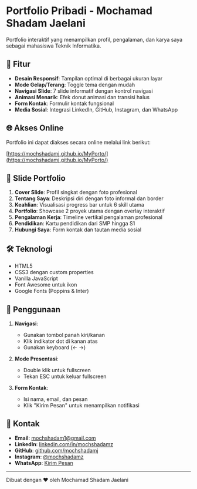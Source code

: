 # Portfolio Pribadi - Mochamad Shadam Jaelani

Portfolio interaktif yang menampilkan profil, pengalaman, dan karya saya sebagai mahasiswa Teknik Informatika.

## 🚀 Fitur

- **Desain Responsif**: Tampilan optimal di berbagai ukuran layar
- **Mode Gelap/Terang**: Toggle tema dengan mudah
- **Navigasi Slide**: 7 slide informatif dengan kontrol navigasi
- **Animasi Menarik**: Efek donut animasi dan transisi halus
- **Form Kontak**: Formulir kontak fungsional
- **Media Sosial**: Integrasi LinkedIn, GitHub, Instagram, dan WhatsApp

## 🌐 Akses Online

Portfolio ini dapat diakses secara online melalui link berikut:

[https://mochshadamj.github.io/MyPorto/](https://mochshadamj.github.io/MyPorto/)

## 📱 Slide Portfolio

1. **Cover Slide**: Profil singkat dengan foto profesional
2. **Tentang Saya**: Deskripsi diri dengan foto informal dan border
3. **Keahlian**: Visualisasi progress bar untuk 6 skill utama
4. **Portfolio**: Showcase 2 proyek utama dengan overlay interaktif
5. **Pengalaman Kerja**: Timeline vertikal pengalaman profesional
6. **Pendidikan**: Kartu pendidikan dari SMP hingga S1
7. **Hubungi Saya**: Form kontak dan tautan media sosial

## 🛠 Teknologi

- HTML5
- CSS3 dengan custom properties
- Vanilla JavaScript
- Font Awesome untuk ikon
- Google Fonts (Poppins & Inter)

## 🚀 Penggunaan

1. **Navigasi**:
   - Gunakan tombol panah kiri/kanan
   - Klik indikator dot di kanan atas
   - Gunakan keyboard (← →)

2. **Mode Presentasi**:
   - Double klik untuk fullscreen
   - Tekan ESC untuk keluar fullscreen

3. **Form Kontak**:
   - Isi nama, email, dan pesan
   - Klik "Kirim Pesan" untuk menampilkan notifikasi

## 👤 Kontak

- **Email**: [mochshadam1@gmail.com](mailto:mochshadam1@gmail.com)
- **LinkedIn**: [linkedin.com/in/mochshadamz](https://www.linkedin.com/in/mochshadamz/)
- **GitHub**: [github.com/mochshadamj](https://github.com/mochshadamj)
- **Instagram**: [@mochshadamz](https://instagram.com/mochshadamz)
- **WhatsApp**: [Kirim Pesan](https://wa.me/6285798800359)

---

Dibuat dengan ❤️ oleh Mochamad Shadam Jaelani
